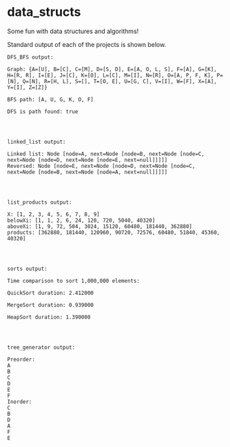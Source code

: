 # data_structs

Some fun with data structures and algorithms!

Standard output of each of the projects is shown below.

    DFS_BFS output:

    Graph: {A=[U], B=[C], C=[M], D=[S, D], E=[A, O, L, S], F=[A], G=[K], H=[R, R], I=[E], J=[C], K=[O], L=[C], M=[I], N=[R], O=[A, P, F, K], P=[N], Q=[N], R=[H, L], S=[], T=[O, E], U=[G, C], V=[I], W=[F], X=[A], Y=[I], Z=[Z]}

    BFS path: [A, U, G, K, O, F]

    DFS is path found: true




    linked_list output:

    Linked list: Node [node=A, next=Node [node=B, next=Node [node=C, next=Node [node=D, next=Node [node=E, next=null]]]]]
    Reversed: Node [node=E, next=Node [node=D, next=Node [node=C, next=Node [node=B, next=Node [node=A, next=null]]]]]




    list_products output:

    X: [1, 2, 3, 4, 5, 6, 7, 8, 9]
    belowXi: [1, 1, 2, 6, 24, 120, 720, 5040, 40320]
    aboveXi: [1, 9, 72, 504, 3024, 15120, 60480, 181440, 362880]
    products: [362880, 181440, 120960, 90720, 72576, 60480, 51840, 45360, 40320]




    sorts output:

    Time comparison to sort 1,000,000 elements: 

    QuickSort duration: 2.412000
 
    MergeSort duration: 0.939000
 
    HeapSort duration: 1.390000
 
 
 

    tree_generator output:

    Preorder: 
    A
    B
    C
    D
    E
    F
    Inorder: 
    C
    B
    D
    A
    F
    E
